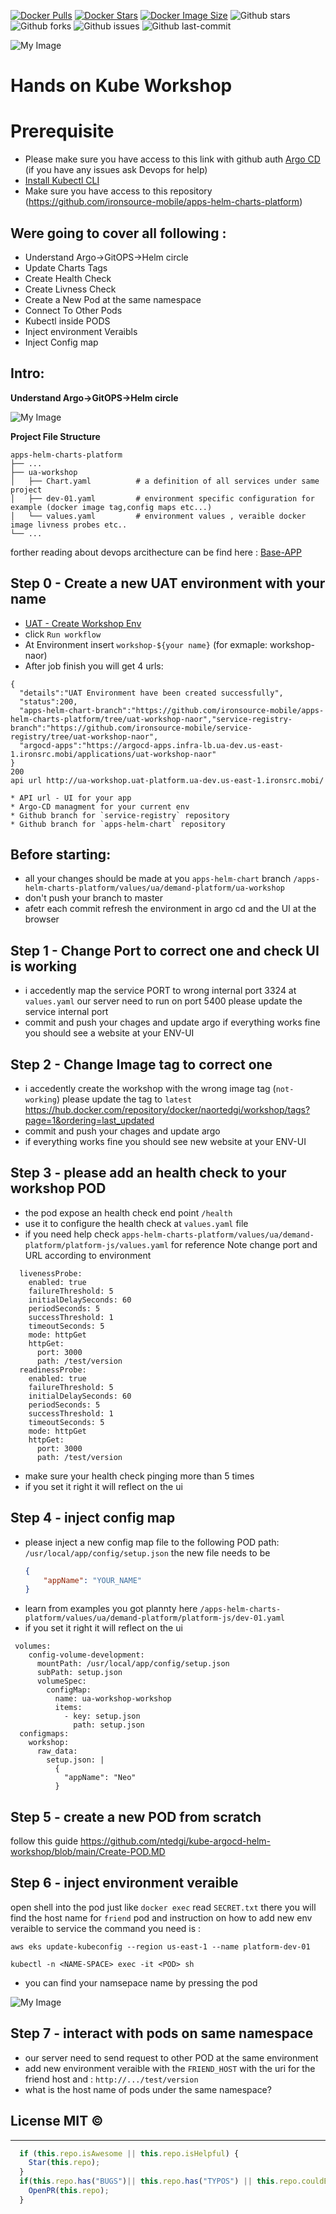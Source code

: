 

[![Docker Pulls](https://badgen.net/docker/pulls/naortedgi/workshop?icon=docker&label=pulls)](https://hub.docker.com/r/naortedgi/workshop/) 
[![Docker Stars](https://badgen.net/docker/stars/naortedgi/workshop?icon=docker&label=stars)](https://hub.docker.com/r/naortedgi/workshop/) 
[![Docker Image Size](https://badgen.net/docker/size/naortedgi/workshop?icon=docker&label=image%20size)](https://hub.docker.com/r/naortedgi/workshop/) 
![Github stars](https://badgen.net/github/stars/ntedgi/kube-argocd-helm-workshop?icon=github&label=stars) 
![Github forks](https://badgen.net/github/forks/ntedgi/kube-argocd-helm-workshop?icon=github&label=forks) 
![Github issues](https://img.shields.io/github/issues/ntedgi/kube-argocd-helm-workshop)
![Github last-commit](https://img.shields.io/github/last-commit/ntedgi/kube-argocd-helm-workshop)


![My Image](./images/1680500943-185.220.207.86.png)


# Hands on Kube Workshop


# Prerequisite

* Please make sure you have access to this link with github auth [Argo CD](https://argocd-apps.infra-lb.ua-dev.us-east-1.ironsrc.mobi/applications?proj=&sync=&health=&namespace=&cluster=&labels=) (if you have any issues ask Devops for help)
* [Install Kubectl CLI](https://kubernetes.io/docs/tasks/tools/install-kubectl-macos/#install-kubectl-binary-with-curl-on-macos)
* Make sure you have access to this repository (https://github.com/ironsource-mobile/apps-helm-charts-platform)



## Were going to cover all following :

* Understand Argo->GitOPS->Helm circle
* Update Charts Tags
* Create Health Check 
* Create Livness Check
* Create a New Pod at the same namespace
* Connect To Other Pods 
* Kubectl inside PODS
* Inject environment Veraibls
* Inject Config map


## Intro:
**Understand Argo->GitOPS->Helm circle** 

![My Image](https://www.cncf.io/wp-content/uploads/2022/08/image1-31.png)

**Project File Structure** 

    apps-helm-charts-platform
    ├── ...
    ├── ua-workshop       
    │   ├── Chart.yaml          # a definition of all services under same project 
    │   ├── dev-01.yaml         # environment specific configuration for example (docker image tag,config maps etc...)
    │   └── values.yaml         # environment values , veraible docker image livness probes etc..
    └── ...   
forther reading about devops arcithecture can be find here : [Base-APP](https://github.com/ironsource-mobile/kube-docs/tree/master/guides/base-app)


## Step 0 - Create a new UAT environment with your name 
*  [UAT - Create Workshop Env](https://github.com/ironsource-mobile/platform-js/actions/workflows/create-uat-workshop.yml)
* click `Run workflow`
* At Environment insert `workshop-${your name}` (for exmaple: workshop-naor)
* After job finish you will get 4 urls:
```
{
  "details":"UAT Environment have been created successfully",
  "status":200,
  "apps-helm-chart-branch":"https://github.com/ironsource-mobile/apps-helm-charts-platform/tree/uat-workshop-naor","service-registry-branch":"https://github.com/ironsource-mobile/service-registry/tree/uat-workshop-naor",
  "argocd-apps":"https://argocd-apps.infra-lb.ua-dev.us-east-1.ironsrc.mobi/applications/uat-workshop-naor"
}
200
api url http://ua-workshop.uat-platform.ua-dev.us-east-1.ironsrc.mobi/
```
    * API url - UI for your app  
    * Argo-CD managment for your current env
    * Github branch for `service-registry` repository
    * Github branch for `apps-helm-chart` repository

## Before starting:
* all your changes should be made at you `apps-helm-chart`  branch
`/apps-helm-charts-platform/values/ua/demand-platform/ua-workshop`
* don't push your branch to master 
* afetr each commit refresh the environment in argo cd and the UI at the browser

## Step 1 - Change Port to correct one and check UI is working 
 * i accedently map the service PORT to wrong internal port 3324 at `values.yaml`
  our server need to run on port 5400 please update the service internal port 
 * commit and push your chages and update argo 
  if everything works fine you should see a website at your ENV-UI

## Step 2 - Change Image tag to correct one 
 * i accedently create the workshop with the wrong image tag (`not-working`) 
 please update the tag to `latest`
 https://hub.docker.com/repository/docker/naortedgi/workshop/tags?page=1&ordering=last_updated
 * commit and push your chages and update argo 
 * if everything works fine you should see new  website at your ENV-UI

## Step 3 - please add an health check to your workshop POD 
* the pod expose an health check end point `/health`
* use it to configure the health check  at `values.yaml` file
* if you need help check `apps-helm-charts-platform/values/ua/demand-platform/platform-js/values.yaml` for reference 
Note change port and URL according to environment
```
  livenessProbe:
    enabled: true
    failureThreshold: 5
    initialDelaySeconds: 60
    periodSeconds: 5
    successThreshold: 1
    timeoutSeconds: 5
    mode: httpGet
    httpGet:
      port: 3000
      path: /test/version
  readinessProbe:
    enabled: true
    failureThreshold: 5
    initialDelaySeconds: 60
    periodSeconds: 5
    successThreshold: 1
    timeoutSeconds: 5
    mode: httpGet
    httpGet:
      port: 3000
      path: /test/version
```


* make sure your health check pinging more than 5 times 
* if you set it right it will reflect on the ui 

## Step 4 - inject config map 
* please inject a new config map file to the following POD path: `/usr/local/app/config/setup.json` 
the new file needs to be 
    ```json
    {
        "appName": "YOUR_NAME"
    }
    ```
* learn from examples you got plannty here 
`/apps-helm-charts-platform/values/ua/demand-platform/platform-js/dev-01.yaml`
* if you set it right it will reflect on the ui 
```
 volumes:
    config-volume-development:
      mountPath: /usr/local/app/config/setup.json
      subPath: setup.json
      volumeSpec:
        configMap:
          name: ua-workshop-workshop
          items:
            - key: setup.json
              path: setup.json
  configmaps:
    workshop:
      raw_data:
        setup.json: |
          {
            "appName": "Neo"
          }
``` 
## Step 5 - create a new POD from scratch 
follow this guide
https://github.com/ntedgi/kube-argocd-helm-workshop/blob/main/Create-POD.MD 

## Step 6 - inject environment veraible 
open shell into the pod just like `docker exec`
read `SECRET.txt` there you will find the host name for `friend` pod
and instruction on how to add new env veraible to service
the command you need is :

`aws eks update-kubeconfig --region us-east-1 --name platform-dev-01`

`kubectl -n <NAME-SPACE> exec -it <POD> sh`

* you can find your namsepace name by pressing the pod 


![My Image](https://raw.githubusercontent.com/ntedgi/kube-argocd-helm-workshop/main/images/Screenshot%202023-05-01%20at%209.12.52.png)


## Step 7 - interact with pods on same namespace
* our server need to send request to other POD at the same environment 
* add new environment veraible with the `FRIEND_HOST`
with the uri for the friend host and : `http://.../test/version ` 
* what is the host name of pods under the same namespace?

## License MIT © 
---
```ts
  if (this.repo.isAwesome || this.repo.isHelpful) {
    Star(this.repo);
  }
  if(this.repo.has("BUGS")|| this.repo.has("TYPOS") || this.repo.couldBeBetter){
    OpenPR(this.repo);
  }
```
